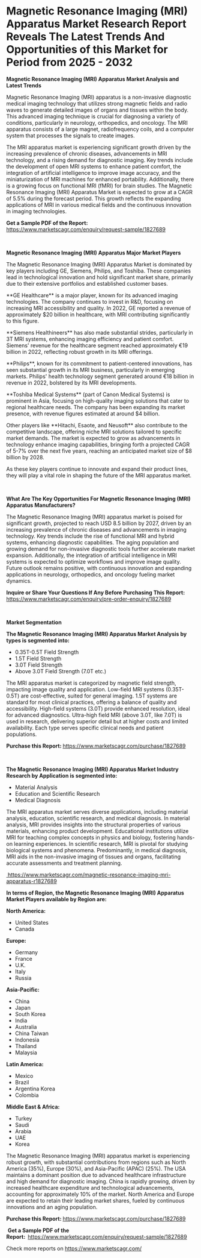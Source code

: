 <p><h1>Magnetic Resonance Imaging (MRI) Apparatus Market Research Report Reveals The Latest Trends And Opportunities of this Market for Period from 2025 - 2032</h1></p><p><strong>Magnetic Resonance Imaging (MRI) Apparatus Market Analysis and Latest Trends</strong></p>
<p><p>Magnetic Resonance Imaging (MRI) apparatus is a non-invasive diagnostic medical imaging technology that utilizes strong magnetic fields and radio waves to generate detailed images of organs and tissues within the body. This advanced imaging technique is crucial for diagnosing a variety of conditions, particularly in neurology, orthopedics, and oncology. The MRI apparatus consists of a large magnet, radiofrequency coils, and a computer system that processes the signals to create images.</p><p>The MRI apparatus market is experiencing significant growth driven by the increasing prevalence of chronic diseases, advancements in MRI technology, and a rising demand for diagnostic imaging. Key trends include the development of open MRI systems to enhance patient comfort, the integration of artificial intelligence to improve image accuracy, and the miniaturization of MRI machines for enhanced portability. Additionally, there is a growing focus on functional MRI (fMRI) for brain studies. The Magnetic Resonance Imaging (MRI) Apparatus Market is expected to grow at a CAGR of 5.5% during the forecast period. This growth reflects the expanding applications of MRI in various medical fields and the continuous innovation in imaging technologies.</p></p>
<p><strong>Get a Sample PDF of the Report:&nbsp;</strong> <a href="https://www.marketscagr.com/enquiry/request-sample/1827689?utm_campaign=2393&utm_medium=2&utm_source=Github&utm_content=ia&utm_term=05032025&utm_id=magnetic-resonance-imaging-mri-apparatus">https://www.marketscagr.com/enquiry/request-sample/1827689</a></p>
<p>&nbsp;</p>
<p><strong>Magnetic Resonance Imaging (MRI) Apparatus Major Market Players</strong></p>
<p><p>The Magnetic Resonance Imaging (MRI) Apparatus Market is dominated by key players including GE, Siemens, Philips, and Toshiba. These companies lead in technological innovation and hold significant market share, primarily due to their extensive portfolios and established customer bases. </p><p>**GE Healthcare** is a major player, known for its advanced imaging technologies. The company continues to invest in R&D, focusing on increasing MRI accessibility and quality. In 2022, GE reported a revenue of approximately $20 billion in healthcare, with MRI contributing significantly to this figure.</p><p>**Siemens Healthineers** has also made substantial strides, particularly in 3T MRI systems, enhancing imaging efficiency and patient comfort. Siemens' revenue for the healthcare segment reached approximately €19 billion in 2022, reflecting robust growth in its MRI offerings.</p><p>**Philips**, known for its commitment to patient-centered innovations, has seen substantial growth in its MRI business, particularly in emerging markets. Philips' health technology segment generated around €18 billion in revenue in 2022, bolstered by its MRI developments.</p><p>**Toshiba Medical Systems** (part of Canon Medical Systems) is prominent in Asia, focusing on high-quality imaging solutions that cater to regional healthcare needs. The company has been expanding its market presence, with revenue figures estimated at around $4 billion.</p><p>Other players like **Hitachi, Esaote, and Neusoft** also contribute to the competitive landscape, offering niche MRI solutions tailored to specific market demands. The market is expected to grow as advancements in technology enhance imaging capabilities, bringing forth a projected CAGR of 5-7% over the next five years, reaching an anticipated market size of $8 billion by 2028.</p><p>As these key players continue to innovate and expand their product lines, they will play a vital role in shaping the future of the MRI apparatus market.</p></p>
<p>&nbsp;</p>
<p><strong>What Are The Key Opportunities For Magnetic Resonance Imaging (MRI) Apparatus Manufacturers?</strong></p>
<p><p>The Magnetic Resonance Imaging (MRI) apparatus market is poised for significant growth, projected to reach USD 8.5 billion by 2027, driven by an increasing prevalence of chronic diseases and advancements in imaging technology. Key trends include the rise of functional MRI and hybrid systems, enhancing diagnostic capabilities. The aging population and growing demand for non-invasive diagnostic tools further accelerate market expansion. Additionally, the integration of artificial intelligence in MRI systems is expected to optimize workflows and improve image quality. Future outlook remains positive, with continuous innovation and expanding applications in neurology, orthopedics, and oncology fueling market dynamics.</p></p>
<p><strong>Inquire or Share Your Questions If Any Before Purchasing This Report:</strong> <a href="https://www.marketscagr.com/enquiry/pre-order-enquiry/1827689?utm_campaign=2393&utm_medium=2&utm_source=Github&utm_content=ia&utm_term=05032025&utm_id=magnetic-resonance-imaging-mri-apparatus">https://www.marketscagr.com/enquiry/pre-order-enquiry/1827689</a></p>
<p>&nbsp;</p>
<p><strong>Market Segmentation</strong></p>
<p><strong>The Magnetic Resonance Imaging (MRI) Apparatus Market Analysis by types is segmented into:</strong></p>
<p><ul><li>0.35T-0.5T Field Strength</li><li>1.5T Field Strength</li><li>3.0T Field Strength</li><li>Above 3.0T Field Strength (7.0T etc.)</li></ul></p>
<p><p>The MRI apparatus market is categorized by magnetic field strength, impacting image quality and application. Low-field MRI systems (0.35T-0.5T) are cost-effective, suited for general imaging. 1.5T systems are standard for most clinical practices, offering a balance of quality and accessibility. High-field systems (3.0T) provide enhanced resolution, ideal for advanced diagnostics. Ultra-high field MRI (above 3.0T, like 7.0T) is used in research, delivering superior detail but at higher costs and limited availability. Each type serves specific clinical needs and patient populations.</p></p>
<p><strong>Purchase this Report:&nbsp;</strong><a href="https://www.marketscagr.com/purchase/1827689?utm_campaign=2393&utm_medium=2&utm_source=Github&utm_content=ia&utm_term=05032025&utm_id=magnetic-resonance-imaging-mri-apparatus">https://www.marketscagr.com/purchase/1827689</a></p>
<p>&nbsp;</p>
<p><strong>The Magnetic Resonance Imaging (MRI) Apparatus Market Industry Research by Application is segmented into:</strong></p>
<p><ul><li>Material Analysis</li><li>Education and Scientific Research</li><li>Medical Diagnosis</li></ul></p>
<p><p>The MRI apparatus market serves diverse applications, including material analysis, education, scientific research, and medical diagnosis. In material analysis, MRI provides insights into the structural properties of various materials, enhancing product development. Educational institutions utilize MRI for teaching complex concepts in physics and biology, fostering hands-on learning experiences. In scientific research, MRI is pivotal for studying biological systems and phenomena. Predominantly, in medical diagnosis, MRI aids in the non-invasive imaging of tissues and organs, facilitating accurate assessments and treatment planning.</p></p>
<p><a href="https://www.marketscagr.com/magnetic-resonance-imaging-mri-apparatus-r1827689?utm_campaign=2393&utm_medium=2&utm_source=Github&utm_content=ia&utm_term=05032025&utm_id=magnetic-resonance-imaging-mri-apparatus">&nbsp;https://www.marketscagr.com/magnetic-resonance-imaging-mri-apparatus-r1827689</a></p>
<p><strong>In terms of Region, the Magnetic Resonance Imaging (MRI) Apparatus Market Players available by Region are:</strong></p>
<p>
    <p> <strong> North America: </strong>
        <ul>
            <li>United States</li>
            <li>Canada</li>
        </ul>
        </p> 
    <p> <strong> Europe: </strong>
        <ul>
            <li>Germany</li>
            <li>France</li>
            <li>U.K.</li>
            <li>Italy</li>
            <li>Russia</li>
        </ul>
        </p> 
    <p> <strong> Asia-Pacific: </strong>
        <ul>
            <li>China</li>
            <li>Japan</li>
            <li>South Korea</li>
            <li>India</li>
            <li>Australia</li>
            <li>China Taiwan</li>
            <li>Indonesia</li>
            <li>Thailand</li>
            <li>Malaysia</li>
        </ul>
        </p> 
    <p> <strong> Latin America: </strong>
        <ul>
            <li>Mexico</li>
            <li>Brazil</li>
            <li>Argentina Korea</li>
            <li>Colombia</li>
        </ul>
        </p> 
    <p> <strong> Middle East & Africa: </strong>
        <ul>
            <li>Turkey</li>
            <li>Saudi</li>
            <li>Arabia</li>
            <li>UAE</li>
            <li>Korea</li>
        </ul>
    </p>
    </p>
<p><p>The Magnetic Resonance Imaging (MRI) apparatus market is experiencing robust growth, with substantial contributions from regions such as North America (35%), Europe (30%), and Asia-Pacific (APAC) (25%). The USA maintains a dominant position due to advanced healthcare infrastructure and high demand for diagnostic imaging. China is rapidly growing, driven by increased healthcare expenditure and technological advancements, accounting for approximately 10% of the market. North America and Europe are expected to retain their leading market shares, fueled by continuous innovations and an aging population.</p></p>
<p><strong>Purchase this Report: </strong><a href="https://www.marketscagr.com/purchase/1827689?utm_campaign=2393&utm_medium=2&utm_source=Github&utm_content=ia&utm_term=05032025&utm_id=magnetic-resonance-imaging-mri-apparatus">https://www.marketscagr.com/purchase/1827689</a></p>
<p>&nbsp;<strong>Get a Sample PDF of the Report:&nbsp;&nbsp;</strong><a href="https://www.marketscagr.com/enquiry/request-sample/1827689?utm_campaign=2393&utm_medium=2&utm_source=Github&utm_content=ia&utm_term=05032025&utm_id=magnetic-resonance-imaging-mri-apparatus">https://www.marketscagr.com/enquiry/request-sample/1827689</a></p>
<p><strong></strong></p>
<p>Check more reports on <a href="https://www.marketscagr.com/?utm_campaign=2393&utm_medium=2&utm_source=Github&utm_content=ia&utm_term=05032025&utm_id=magnetic-resonance-imaging-mri-apparatus">https://www.marketscagr.com/</a></p>